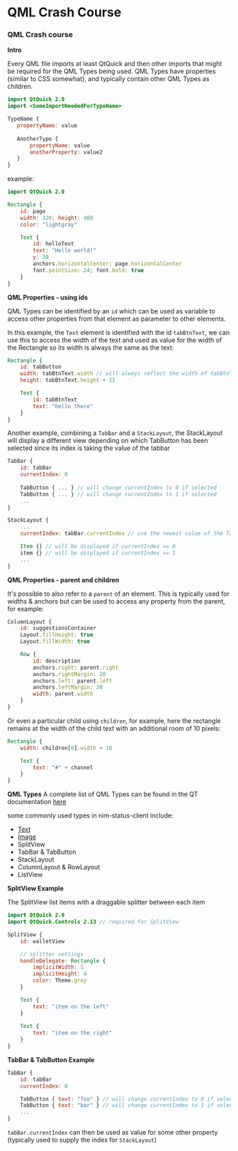 # QML Crash Course

### QML Crash course

**Intro**

Every QML file imports at least QtQuick and then other imports that might be required for the QML Types being used. QML Types have properties (similar to CSS somewhat), and typically contain other QML Types as children.

```qml
import QtQuick 2.0
import <SomeImportNeededForTypeName>

TypeName {
   propertyName: value
   
   AnotherType {
       propertyName: value
       anotherProperty: value2
   }
}
```

example:

```qml
import QtQuick 2.0

Rectangle {
    id: page
    width: 320; height: 480
    color: "lightgray"

    Text {
        id: helloText
        text: "Hello world!"
        y: 30
        anchors.horizontalCenter: page.horizontalCenter
        font.pointSize: 24; font.bold: true
    }
}
```

**QML Properties - using ids**

QML Types can be identified by an `id` which can be used as variable to access other properties from that element as parameter to other elements.

In this example, the `Text` element is identified with the id `tabBtnText`, we can use this to access the width of the text and used as value for the width of the Rectangle so its width is always the same as the text:

```qml
Rectangle {
    id: tabButton
    width: tabBtnText.width // will always reflect the width of tabBtnText
    height: tabBtnText.height + 11

    Text {
        id: tabBtnText
        text: "hello there"
    }
}
```

Another example, combining a `TabBar` and a `StackLayout`, the StackLayout will display a different view depending on which TabButton has been selected since its index is taking the value of the tabbar

```qml
TabBar {
    id: tabBar
    currentIndex: 0
    
    TabButton { ... } // will change currentIndex to 0 if selected
    TabButton { ... } // will change currentIndex to 1 if selected
    ...
}

StackLayout {
    ...
    currentIndex: tabBar.currentIndex // use the newest value of the TabBar

    Item {} // will be displayed if currentIndex == 0
    item {} // will be displayed if currentIndex == 1
    ...
}
```

**QML Properties - parent and children**

It's possible to also refer to a `parent` of an element. This is typically used for widths & anchors but can be used to access any property from the parent, for example:

```qml
ColumnLayout {
    id: suggestionsContainer
    Layout.fillHeight: true
    Layout.fillWidth: true

    Row {
        id: description
        anchors.right: parent.right
        anchors.rightMargin: 20
        anchors.left: parent.left
        anchors.leftMargin: 20
        width: parent.width
    }
}
```

Or even a particular child using `children`, for example, here the rectangle remains at the width of the child text with an additional room of 10 pixels:

```qml
Rectangle {
    width: children[0].width + 10

    Text {
        text: "#" + channel
    }
}
```

**QML Types**
A complete list of QML Types can be found in the QT documentation [here](https://doc.qt.io/qt-5/qmltypes.html) 

some commonly used types in nim-status-client include:
* [Text](https://doc.qt.io/qt-5/qml-qtquick-text.html)
* [Image](https://doc.qt.io/qt-5/qml-qtquick-image.html)
* SplitView
* TabBar & TabButton
* StackLayout
* ColumnLayout & RowLayout
* ListView

**SplitView Example**

The SplitView list items with a draggable splitter between each item

```qml
import QtQuick 2.0
import QtQuick.Controls 2.13 // required for SplitView

SplitView {
    id: walletView

    // splitter settings
    handleDelegate: Rectangle {
        implicitWidth: 1
        implicitHeight: 4
        color: Theme.grey
    }

    Text {
        text: "item on the left"
    }
    
    Text {
        text: "item on the right"
    }
}
```

**TabBar & TabButton Example**

```qml
TabBar {
    id: tabBar
    currentIndex: 0

    TabButton { text: "foo" } // will change currentIndex to 0 if selected
    TabButton { text: "bar" } // will change currentIndex to 1 if selected
    ...
}
```

`tabBar.currentIndex` can then be used as value for some other property (typically used to supply the index for `StackLayout`)